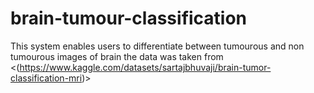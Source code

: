 # brain-tumour-classification

This system enables users to differentiate between tumourous and non tumourous images of brain
the data was taken from <(https://www.kaggle.com/datasets/sartajbhuvaji/brain-tumor-classification-mri)>
